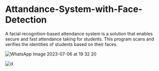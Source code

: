 # Attandance-System-with-Face-Detection
A facial recognition-based attendance system is a solution that enables secure and fast attendance taking for students. This program scans and verifies the identities of students based on their faces.

![WhatsApp Image 2023-07-06 at 19 32 20](https://github.com/duyguyesiloglu/Attandance-System-with-Face-Detection/assets/110973866/22613945-b068-4d02-acf6-05b78d095fc6)

![d](https://github.com/duyguyesiloglu/Attandance-System-with-Face-Detection/assets/110973866/71afb42a-8363-46d0-a8a8-161eef4b2192) 
 
